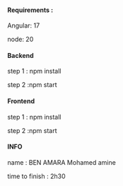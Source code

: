 #### Requirements : ####
 Angular: 17

 node: 20



 #### Backend ####
  step 1 : npm install

  step 2 :npm start

 #### Frontend ####
  step 1 : npm install

  step 2 :npm start

  #### INFO ####
  name : BEN AMARA Mohamed amine
  
  time to finish : 2h30
